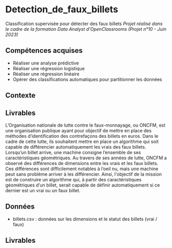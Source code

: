 # Detection_de_faux_billets
Classification supervisée pour détecter des faux billets
 _Projet réalisé dans le cadre de la formation Data Analyst d'OpenClassrooms (Projet n°10 - Juin 2023)_

 ## Compétences acquises
* Réaliser une analyse prédictive
* Réaliser une régression logistique
* Réaliser une régression linéaire
* Opérer des classifications automatiques pour partitionner les données

## Contexte

## Livrables
L’Organisation nationale de lutte contre le faux-monnayage, ou ONCFM, est une organisation publique ayant pour objectif de mettre en place des méthodes d’identification des contrefaçons des billets en euros. Dans le cadre de cette lutte, ils souhaitent mettre en place un algorithme qui soit capable de différencier automatiquement les vrais des faux billets.
Lorsqu’un billet arrive, une machine consigne l’ensemble de ses caractéristiques géométriques. Au travers de ses années de lutte, ONCFM a observé des différences de dimensions entre les vrais et les faux billets. Ces différences sont difficilement notables à l’oeil nu, mais une machine peut sans problème arriver à les différencier.
Ainsi, l'objectif de la mission est de construire un algorithme qui, à partir des caractéristiques géométriques d’un billet, serait capable de définir automatiquement si ce dernier est un vrai ou un faux billet.

## Données
* billets.csv : données sur les dimensions et le statut des billets (vrai / faux)

## Livrables


